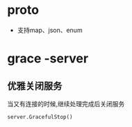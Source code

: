 # proto

- 支持map、json、enum



# grace -server

## 优雅关闭服务

当又有连接的时候,继续处理完成后关闭服务

```
server.GracefulStop()
```